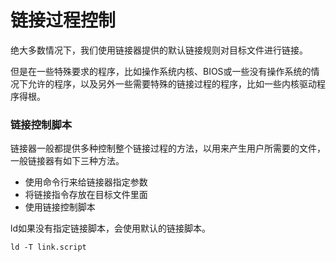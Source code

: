 # 链接过程控制

绝大多数情况下，我们使用链接器提供的默认链接规则对目标文件进行链接。

但是在一些特殊要求的程序，比如操作系统内核、BIOS或一些没有操作系统的情况下允许的程序，以及另外一些需要特殊的链接过程的程序，比如一些内核驱动程序得根。

### 链接控制脚本

链接器一般都提供多种控制整个链接过程的方法，以用来产生用户所需要的文件，一般链接器有如下三种方法。

* 使用命令行来给链接器指定参数
* 将链接指令存放在目标文件里面
* 使用链接控制脚本

ld如果没有指定链接脚本，会使用默认的链接脚本。

```
ld -T link.script
```

